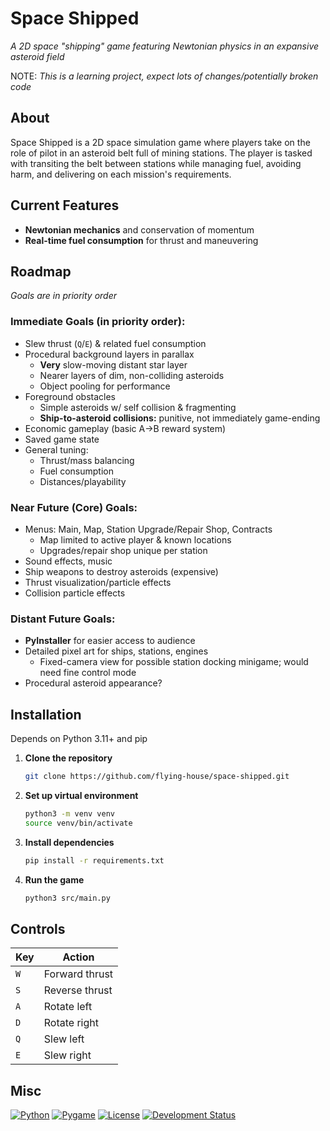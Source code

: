 #  Space Shipped

*A 2D space "shipping" game featuring Newtonian physics in an expansive asteroid field*

NOTE: *This is a learning project, expect lots of changes/potentially broken code*


##  About

Space Shipped is a 2D space simulation game where players take on the role of pilot in an asteroid belt full of mining stations. The player is tasked with transiting the belt between stations while managing fuel, avoiding harm, and delivering on each mission's requirements.


## Current Features

- **Newtonian mechanics** and conservation of momentum
- **Real-time fuel consumption** for thrust and maneuvering

## Roadmap
*Goals are in priority order*

### Immediate Goals (in priority order):
- Slew thrust (`Q`/`E`) & related fuel consumption
- Procedural background layers in parallax
    - **Very** slow-moving distant star layer
    - Nearer layers of dim, non-colliding asteroids
    - Object pooling for performance
- Foreground obstacles
    - Simple asteroids w/ self collision & fragmenting
    - **Ship-to-asteroid collisions:** punitive, not immediately game-ending
- Economic gameplay (basic A->B reward system)
- Saved game state
- General tuning:
    - Thrust/mass balancing
    - Fuel consumption
    - Distances/playability

### Near Future (Core) Goals:
- Menus: Main, Map, Station Upgrade/Repair Shop, Contracts
    - Map limited to active player & known locations
    - Upgrades/repair shop unique per station
- Sound effects, music
- Ship weapons to destroy asteroids (expensive)
- Thrust visualization/particle effects
- Collision particle effects

### Distant Future Goals:
- **PyInstaller** for easier access to audience
- Detailed pixel art for ships, stations, engines
    - Fixed-camera view for possible station docking minigame; would need fine control mode
- Procedural asteroid appearance?

## Installation

Depends on Python 3.11+ and pip 

1. **Clone the repository**
   ```bash
   git clone https://github.com/flying-house/space-shipped.git
   ```

2. **Set up virtual environment**
   ```bash
   python3 -m venv venv
   source venv/bin/activate
   ```

3. **Install dependencies**
   ```bash
   pip install -r requirements.txt
   ```

4. **Run the game**
   ```bash
   python3 src/main.py
   ```

## Controls

| Key | Action |
|-----|--------|
| `W` | Forward thrust |
| `S` | Reverse thrust |
| `A` | Rotate left |
| `D` | Rotate right |
| `Q` | Slew left |
| `E` | Slew right |


## Misc

[![Python](https://img.shields.io/badge/Python-3.11+-blue.svg)](https://python.org)
[![Pygame](https://img.shields.io/badge/Pygame-2.6+-green.svg)](https://pygame.org)
[![License](https://img.shields.io/badge/License-MIT-yellow.svg)](LICENSE)
[![Development Status](https://img.shields.io/badge/Status-Alpha-red.svg)]()